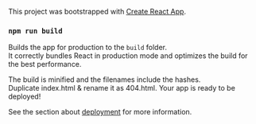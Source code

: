 This project was bootstrapped with [Create React App](https://github.com/facebook/create-react-app).

### `npm run build`

Builds the app for production to the `build` folder.<br>
It correctly bundles React in production mode and optimizes the build for the best performance.

The build is minified and the filenames include the hashes.<br>
Duplicate index.html & rename it as 404.html. Your app is ready to be deployed!

See the section about [deployment](https://facebook.github.io/create-react-app/docs/deployment) for more information.
